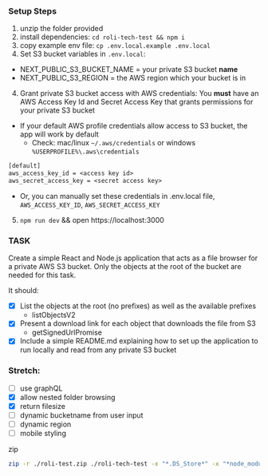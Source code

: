 ### Setup Steps
1. unzip the folder provided
2. install dependencies: `cd roli-tech-test && npm i`
3. copy example env file: `cp .env.local.example .env.local`
3. Set S3 bucket variables in `.env.local`:
  - NEXT_PUBLIC_S3_BUCKET_NAME = your private S3 bucket __name__
  - NEXT_PUBLIC_S3_REGION = the AWS region which your bucket is in
4. Grant private S3 bucket access with AWS credentials: You __must__ have an AWS Access Key Id and Secret Access Key that grants permissions for your private S3 bucket
  - If your default AWS profile credentials allow access to S3 bucket, the app will work by default
    - Check: mac/linux `~/.aws/credentials` or windows `%USERPROFILE%\.aws\credentials`
```txt
[default]
aws_access_key_id = <access key id>
aws_secret_access_key = <secret access key>
```
  - Or, you can manually set these credentials in .env.local file, `AWS_ACCESS_KEY_ID`, `AWS_SECRET_ACCESS_KEY`
5. `npm run dev` && open https://localhost:3000


### TASK


Create a simple React and Node.js application that acts as a file browser for a private AWS S3 bucket. Only the objects at the root of the bucket are needed for this task.


It should:
- [x] List the objects at the root (no prefixes) as well as the available prefixes
  - listObjectsV2
- [x] Present a download link for each object that downloads the file from S3
  - getSignedUrlPromise
- [x] Include a simple README.md explaining how to set up the application to run locally and read from any private S3 bucket

### Stretch:
- [ ] use graphQL
- [x] allow nested folder browsing
- [x] return filesize
- [ ] dynamic bucketname from user input
- [ ] dynamic region
- [ ] mobile styling

zip
```sh
zip -r ./roli-test.zip ./roli-tech-test -x "*.DS_Store*" -x "*node_modules*" -x "*.git*" -x "*.next*"
```